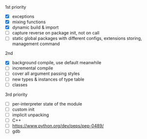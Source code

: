 1st priority
- [x] exceptions
- [x] mixing functions
- [x] dynamic build & import
- [ ] capture reverse on package init, not on call
- [ ] static global packages with different configs, extensions storing, management command

2nd
- [x] background compile, use default meanwhile
- [ ] incremental compile
- [ ] cover all argument passing styles
- [ ] new types & instances of type table
- [ ] classes

3rd priority
- [ ] per-interpreter state of the module
- [ ] custom init
- [ ] implicit unpacking
- [ ] C++
- [ ] https://www.python.org/dev/peps/pep-0489/
- [ ] gdb
